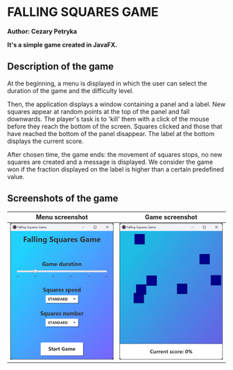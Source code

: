 # FALLING SQUARES GAME
**Author: Cezary Petryka**

**It's a simple game created in JavaFX.**

## Description of the game

At the beginning, a menu is displayed in which the user can select the duration of the game and the difficulty level.

Then, the application displays a window containing a panel and a label. New squares appear at random points at the top of the panel and fall downwards. The player's task is to 'kill' them with a click of the mouse before they reach the bottom of the screen. Squares clicked and those that have reached the bottom of the panel disappear. The label at the bottom displays the current score.

After chosen time, the game ends: the movement of squares stops, no new squares are created and a message is displayed. We consider the game won if the fraction displayed on the label is higher than a certain predefined value.

## Screenshots of the game

| Menu screenshot                                                                                                                                                                  | Game screenshot                                                                                                                                                                  |
|----------------------------------------------------------------------------------------------------------------------------------------------------------------------------------|----------------------------------------------------------------------------------------------------------------------------------------------------------------------------------|
| ![Menu screenshot](https://github.com/cpetryka/falling-squares-game/blob/master/src/main/java/petryka/cezary/fallingsquaresgame/images/screenshots/menu-screenshot.png?raw=true) | ![Game screenshot](https://github.com/cpetryka/falling-squares-game/blob/master/src/main/java/petryka/cezary/fallingsquaresgame/images/screenshots/game-screenshot.png?raw=true) |